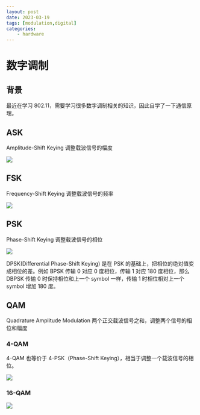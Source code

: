 ```yaml
---
layout: post
date: 2023-03-19
tags: [modulation,digital]
categories:
    - hardware
---
```


# 数字调制

## 背景

最近在学习 802.11，需要学习很多数字调制相关的知识，因此自学了一下通信原理。

## ASK

Amplitude-Shift Keying 调整载波信号的幅度

![](/images/ask.png)

## FSK

Frequency-Shift Keying 调整载波信号的频率

![](/images/bfsk.png)

## PSK

Phase-Shift Keying 调整载波信号的相位

![](/images/bpsk.png)

DPSK(Differential Phase-Shift Keying) 是在 PSK 的基础上，把相位的绝对值变成相位的差。例如 BPSK 传输 0 对应 0 度相位，传输 1 对应 180 度相位，那么 DBPSK 传输 0 时保持相位和上一个 symbol 一样，传输 1 时相位相对上一个 symbol 增加 180 度。

## QAM

Quadrature Amplitude Modulation 两个正交载波信号之和，调整两个信号的相位和幅度

### 4-QAM

4-QAM 也等价于 4-PSK（Phase-Shift Keying），相当于调整一个载波信号的相位。

![](/images/4qam.png)

### 16-QAM

![](/images/16qam.png)